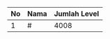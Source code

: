 | No | Nama            | Jumlah Level |
|----|-----------------|--------------|
| 1  | #    |    4008        |
